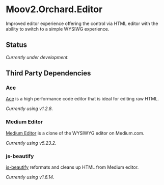# Moov2.Orchard.Editor

Improved editor experience offering the control via HTML editor with the ability to switch to a simple WYSIWG experience.

## Status

*Currently under development.*

## Third Party Dependencies

### Ace

[Ace](https://ace.c9.io/) is a high performance code editor that is ideal for editing raw HTML. 

*Currently using v1.2.8*.

### Medium Editor

[Medium Editor](https://yabwe.github.io/medium-editor/) is a clone of the WYSIWYG editor on Medium.com.

*Currently using v5.23.2*.

### js-beautify

[js-beautify](https://www.npmjs.com/package/js-beautify) reformats and cleans up HTML from Medium editor.

*Currently using v1.6.14*.